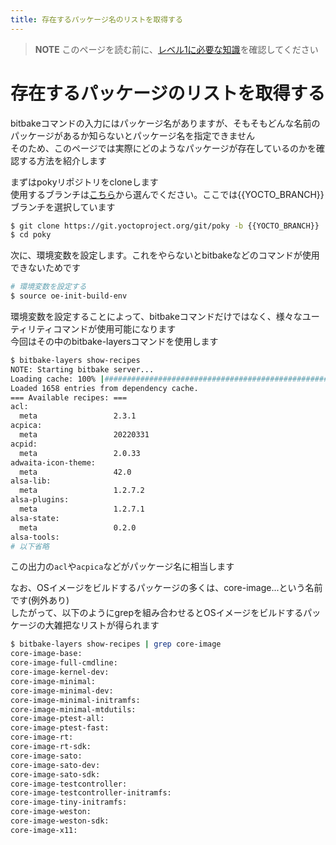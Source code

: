 ```yaml
---
title: 存在するパッケージ名のリストを取得する
---
```


> **NOTE**
> このページを読む前に、[レベル1に必要な知識](../model.md)を確認してください  

# 存在するパッケージのリストを取得する
bitbakeコマンドの入力にはパッケージ名がありますが、そもそもどんな名前のパッケージがあるか知らないとパッケージ名を指定できません  
そのため、このページでは実際にどのようなパッケージが存在しているのかを確認する方法を紹介します  

まずはpokyリポジトリをcloneします  
使用するブランチは[こちら](https://wiki.yoctoproject.org/wiki/Releases)から選んでください。ここでは{{YOCTO_BRANCH}}ブランチを選択しています  

```bash
$ git clone https://git.yoctoproject.org/git/poky -b {{YOCTO_BRANCH}}
$ cd poky
```


次に、環境変数を設定します。これをやらないとbitbakeなどのコマンドが使用できないためです  

```bash
# 環境変数を設定する
$ source oe-init-build-env
```

環境変数を設定することによって、bitbakeコマンドだけではなく、様々なユーティリティコマンドが使用可能になります  
今回はその中のbitbake-layersコマンドを使用します  

```bash
$ bitbake-layers show-recipes
NOTE: Starting bitbake server...
Loading cache: 100% |#############################################################################################################################################################################| Time: 0:00:00
Loaded 1658 entries from dependency cache.
=== Available recipes: ===
acl:
  meta                 2.3.1
acpica:
  meta                 20220331
acpid:
  meta                 2.0.33
adwaita-icon-theme:
  meta                 42.0
alsa-lib:
  meta                 1.2.7.2
alsa-plugins:
  meta                 1.2.7.1
alsa-state:
  meta                 0.2.0
alsa-tools:
# 以下省略
```

この出力の`acl`や`acpica`などがパッケージ名に相当します  

なお、OSイメージをビルドするパッケージの多くは、core-image...という名前です(例外あり)  
したがって、以下のようにgrepを組み合わせるとOSイメージをビルドするパッケージの大雑把なリストが得られます  

```bash
$ bitbake-layers show-recipes | grep core-image
core-image-base:
core-image-full-cmdline:
core-image-kernel-dev:
core-image-minimal:
core-image-minimal-dev:
core-image-minimal-initramfs:
core-image-minimal-mtdutils:
core-image-ptest-all:
core-image-ptest-fast:
core-image-rt:
core-image-rt-sdk:
core-image-sato:
core-image-sato-dev:
core-image-sato-sdk:
core-image-testcontroller:
core-image-testcontroller-initramfs:
core-image-tiny-initramfs:
core-image-weston:
core-image-weston-sdk:
core-image-x11:
```
